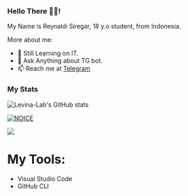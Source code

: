 ### Hello There 👋🏻!

My Name is Reynaldi Siregar, 18 y.o student, from Indonesia.

More about me:

- 🌱 Still Learning on IT.
- 💬 Ask Anything about TG bot.
- 📫 Reach me at [Telegram](https://t.me/reysiregars)

### My Stats
![Levina-Lab's GitHub stats](https://github-readme-stats.vercel.app/api?username=reysiregar&show_icons=true&theme=radical)

[![NOICE](https://github-readme-stats.vercel.app/api/top-langs/?username=reysiregar&layout=compact&theme=midnight-purple&hide=Css)](https://github.com/reysiregar)

![](https://visitor-badge.laobi.icu/badge?page_id=reysiregar)

# My Tools:
- Visual Studio Code
- GitHub CLI
